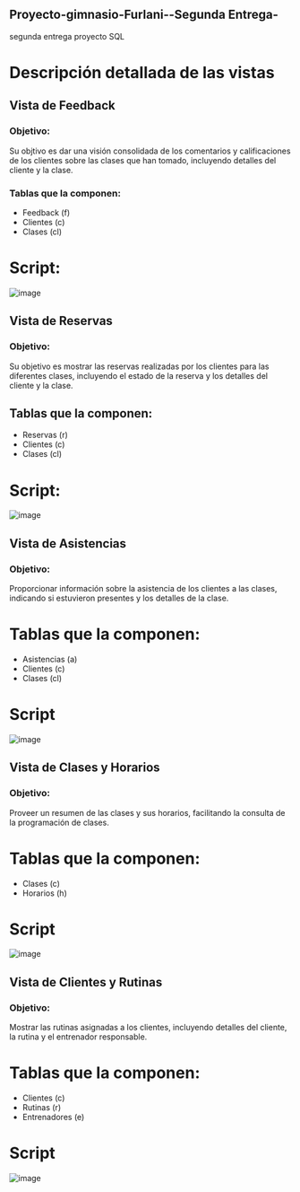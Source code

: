 ## Proyecto-gimnasio-Furlani--Segunda Entrega-
segunda entrega proyecto SQL

# Descripción detallada de las vistas
## Vista de Feedback
### Objetivo:
Su objtivo es dar una visión consolidada de los comentarios y calificaciones de los clientes sobre las clases que han tomado, incluyendo detalles del cliente y la clase.

### Tablas que la componen:

* Feedback (f)
* Clientes (c)
* Clases (cl)

# Script:
![image](https://github.com/user-attachments/assets/ed6fbcd8-df28-4506-803e-268bfc9b9168)

## Vista de Reservas
### Objetivo:
Su objetivo es mostrar las reservas realizadas por los clientes para las diferentes clases, incluyendo el estado de la reserva y los detalles del cliente y la clase.
## Tablas que la componen:

* Reservas (r)
* Clientes (c)
* Clases (cl)

# Script:
![image](https://github.com/user-attachments/assets/69aad670-69e8-4f38-a5b7-ed45ce245bde)

## Vista de Asistencias
### Objetivo:
Proporcionar información sobre la asistencia de los clientes a las clases, indicando si estuvieron presentes y los detalles de la clase.

# Tablas que la componen:

* Asistencias (a)
* Clientes (c)
* Clases (cl)

# Script
![image](https://github.com/user-attachments/assets/50338475-f369-4622-bdb1-d39c396a7df0)

## Vista de Clases y Horarios
### Objetivo:
Proveer un resumen de las clases y sus horarios, facilitando la consulta de la programación de clases.

# Tablas que la componen:

* Clases (c)
* Horarios (h)

# Script
![image](https://github.com/user-attachments/assets/1a9e6339-d8ee-4eec-923b-f6f15fa38e09)

## Vista de Clientes y Rutinas
### Objetivo:
Mostrar las rutinas asignadas a los clientes, incluyendo detalles del cliente, la rutina y el entrenador responsable.

# Tablas que la componen:

* Clientes (c)
* Rutinas (r)
* Entrenadores (e)

# Script
![image](https://github.com/user-attachments/assets/44e2e7a2-9e9a-406c-bfc1-4724dbb4a856)
